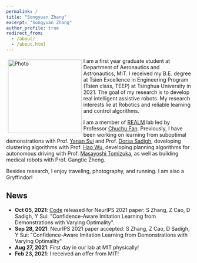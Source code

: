```yaml
---
permalink: /
title: "Songyuan Zhang"
excerpt: "Songyuan Zhang"
author_profile: true
redirect_from: 
  - /about/
  - /about.html
---
```


<p>
  <img src="https://syzhang092218-source.github.io/files/syzhang.jpg?raw=true" alt="Photo" style="width: 200px;" hspace="5" vspace="5" align="left"/> 
  I am a first year graduate student at Department of Aeronautics and Astronautics, MIT. I received my B.E. degree at Tsien Excellence in Engineering Program (Tsien class, TEEP) at Tsinghua University in 2021. The goal of my research is to develop real intelligent assistive robots. My research interests lie at Robotics and reliable learning and control algorithms.
</p>


I am a member of [REALM](http://realm.mit.edu/) lab led by Professor [Chuchu Fan](https://chuchu.mit.edu/). Previously, I have been working on learning from suboptimal demonstrations with Prof. [Yanan Sui](https://www.yanansui.com/) and Prof. [Dorsa Sadigh](https://dorsa.fyi/), developing clustering algorithms with Prof. [Hao Wu](https://haowu1983.github.io/), developing planning algorithms for autonomous driving with Prof. [Masayoshi Tomizuka](https://msc.berkeley.edu/people/tomizuka.html), as well as building medical robots with Prof. Gangtie Zheng. 

Besides research, I enjoy traveling, photography, and running. I am also a Gryffindor!



## News

- **Oct 05, 2021**: [Code](https://github.com/Stanford-ILIAD/Confidence-Aware-Imitation-Learning) released for NeurIPS 2021 paper: S Zhang, Z Cao, D Sadigh, Y Sui: "Confidence-Aware Imitation Learning from Demonstrations with Varying Optimality". 
- **Sep 28, 2021**: NeurIPS 2021 paper accepted: S Zhang, Z Cao, D Sadigh, Y Sui: "Confidence-Aware Imitation Learning from Demonstrations with Varying Optimality" 
- **Aug 27, 2021**: First day in our lab at MIT physically! 
- **Feb 23, 2021**: I received an offer from MIT!
